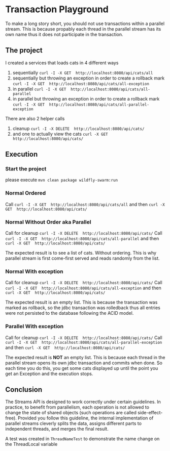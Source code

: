 # Transaction Playground
To make a long story short, you should not use transactions within a parallel stream. This is because propably each thread in the parallel stream has its own name thus it does not participate in the transaction.

## The project
I created a services that loads cats in 4 different ways

1. sequentially
`curl -I -X GET  http://localhost:8080/api/cats/all`
2. sequentially but throwing an exception in order to create a rollback mark
`curl -I -X GET  http://localhost:8080/api/cats/all-exception`
3. in parallel `curl -I -X GET  http://localhost:8080/api/cats/all-parallel`
4. in parallel but throwing an exception in order to create a rollback mark `curl -I -X GET  http://localhost:8080/api/cats/all-parallel-exception`

There are also 2 helper calls
1. cleanup `curl -I -X DELETE  http://localhost:8080/api/cats/`
2. and one to actually view the cats `curl -X GET  http://localhost:8080/api/cats/`

## Execution

### Start the project
please execute `mvn clean package wildfly-swarm:run`    

### Normal Ordered
Call `curl -I -X GET  http://localhost:8080/api/cats/all` and then `curl -X GET  http://localhost:8080/api/cats/`  

### Normal Without Order aka Parallel
Call for cleanup `curl -I -X DELETE  http://localhost:8080/api/cats/`
Call `curl -I -X GET  http://localhost:8080/api/cats/all-parallel` and then `curl -X GET  http://localhost:8080/api/cats/`

The expected result is to see a list of cats. Without ordering. This is why parallel stream is first come-first served and reads randomly from the list.

### Normal With exception
Call for cleanup `curl -I -X DELETE  http://localhost:8080/api/cats/`
Call `curl -I -X GET  http://localhost:8080/api/cats/all-exception` and then `curl -X GET  http://localhost:8080/api/cats/` 

The expected result is an empty list. This is because the transaction was marked as rollback, so the jdbc transaction was rolledback thus all entries were not persisted to the database following the ACID model.

### Parallel With exception
Call for cleanup `curl -I -X DELETE  http://localhost:8080/api/cats/`
Call `curl -I -X GET  http://localhost:8080/api/cats/all-parallel-exception` and then `curl -X GET  http://localhost:8080/api/cats/` 

The expected result is **NOT** an empty list. This is because each thread in the parallel stream opens its own jdbc transaction and commits when done. So each time you do this, you get some cats displayed up until the point you get an Exception and the execution stops.

## Conclusion
The Streams API is designed to work correctly under certain guidelines. In practice, to benefit from parallelism, each operation is not allowed to change the state of shared objects (such operations are called side-effect-free). Provided you follow this guideline, the internal implementation of parallel streams cleverly splits the data, assigns different parts to independent threads, and merges the final result.

A test was created in `ThreadNameTest` to demonstrate the name change on the ThreadLocal variable
